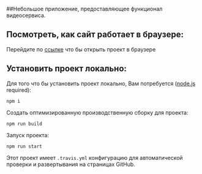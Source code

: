 ##Небольшое приложение, предоставляющее функционал видеосервиса.


## Посмотреть, как сайт работает в браузере:

Перейдите по [ссылке](https://video-service-app.vercel.app/) что бы открыть проект в браузере

## Установить проект локально:

Для того что бы установить проект локально, Вам потребуется ([node.js](https://nodejs.org/en/) required):

```
npm i
```

Создать оптимизированную производственную сборку для проекта:

```
npm run build
```

Запуск проекта:

```
npm run start
```

Этот проект имеет `.travis.yml` конфигурацию для автоматической проверки и развертывания на страницах GitHub.
